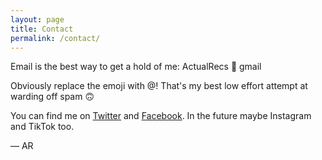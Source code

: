 ```yaml
---
layout: page
title: Contact
permalink: /contact/
---
```


Email is the best way to get a hold of me:
ActualRecs 📧 gmail

Obviously replace the emoji with @! That's my best low effort attempt at warding off spam 🙃

You can find me on [Twitter](https://twitter.com/actualrecs/) and [Facebook](https://facebook.com/actualrecs/). In the future maybe Instagram and TikTok too.

— AR